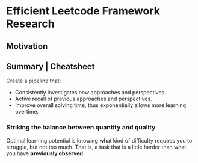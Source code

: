 # Efficient Leetcode Framework Research 

## Motivation 

## Summary | Cheatsheet 
Create a pipeline that: 
- Consistently investigates new approaches and perspectives. 
- Active recall of previous approaches and perspectives. 
- Improve overall solving time, thus exponentially allows more learning overtime. 


### Striking the balance between quantity and quality
Optimal learning potential is knowing what kind of difficulty requires you to struggle, but not too much. That is, a task that is a little harder than what you have **previously observed**. 

